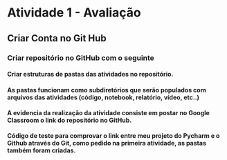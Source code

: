 # Atividade 1 - Avaliação

## Criar Conta no Git Hub
### Criar repositório no GitHub com o seguinte
#### Criar estruturas de pastas das atividades no repositório.
#### As pastas funcionam como subdiretórios que serão populados com arquivos das atividades (código, notebook, relatório, vídeo, etc..)
#### A evidencia da realização da atividade consiste em postar no Google Classroom o link do repositório no GitHub.

**Código de teste para comprovar o link entre meu projeto do Pycharm e o Github através do Git, como pedido na primeira 
atividade, as pastas também foram criadas.**
